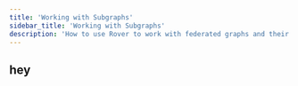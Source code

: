 ```yaml
---
title: 'Working with Subgraphs'
sidebar_title: 'Working with Subgraphs'
description: 'How to use Rover to work with federated graphs and their implementing services'
---
```


## hey
